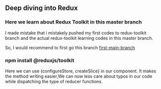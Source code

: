 ## Deep diving into Redux

### Here we learn about Redux Toolkit in this master branch

I made mistake that i mistakely pushed my first codes to redux-toolkit branch and the actual redux-toolkit learning codes in this master branch.

So, I would recommend to first go this branch [first-main-branch](https://github.com/ShirshakShahi/react-redux/tree/redux-toolkit)


### npm install @reduxjs/toolkit

Here we can use {configureStore, createSlice} in our component. It makes the method writing easier,We can now less care about typos in our code while dispatching the type of reducer functions.